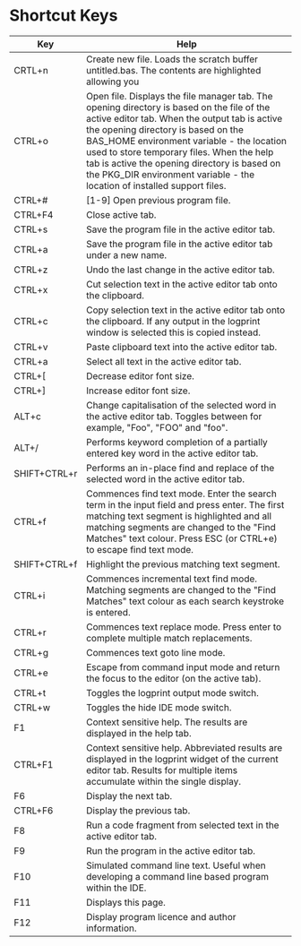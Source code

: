 Shortcut Keys
=============

|Key |Help|
|- |------- |
|CRTL+n | Create new file. Loads the scratch buffer untitled.bas. The contents are highlighted allowing you|
|CTRL+o | Open file. Displays the file manager tab. The opening directory is based on the file of the active editor tab. When the output tab is active the opening directory is based on the BAS_HOME environment variable - the location used to store temporary files. When the help tab is active the opening directory is based on the PKG_DIR environment variable - the location of installed support files.|
|CTRL+# | [1-9] Open previous program file.|
|CTRL+F4| Close active tab.|
|CTRL+s | Save the program file in the active editor tab.|
|CTRL+a | Save the program file in the active editor tab under a new name.|
|CTRL+z | Undo the last change in the active editor tab.|
|CTRL+x | Cut selection text in the active editor tab onto the clipboard.|
|CTRL+c | Copy selection text in the active editor tab onto the clipboard. If any output in the logprint window is selected this is copied instead.|
|CTRL+v | Paste clipboard text into the active editor tab.|
|CTRL+a | Select all text in the active editor tab.|
|CTRL+[ | Decrease editor font size.|
|CTRL+] | Increase editor font size.|
|ALT+c  | Change capitalisation of the selected word in the active editor tab. Toggles between for example, "Foo", "FOO" and "foo".|
|ALT+/  | Performs keyword completion of a partially entered key word in the active editor tab.|
|SHIFT+CTRL+r |   Performs an in-place find and replace of the selected word in the active editor tab.|
|CTRL+f | Commences find text mode. Enter the search term in the input field and press enter. The first matching text segment is highlighted and all matching segments are changed to the "Find Matches" text colour. Press ESC (or CTRL+e) to escape find text mode.|
|SHIFT+CTRL+f |   Highlight the previous matching text segment.|
|CTRL+i | Commences incremental text find mode. Matching segments are changed to the "Find Matches" text colour as each search keystroke is entered.|
|CTRL+r | Commences text replace mode. Press enter to complete multiple match replacements.|
|CTRL+g | Commences text goto line mode.|
|CTRL+e | Escape from command input mode and return the focus to the editor (on the active tab).|
|CTRL+t | Toggles the logprint output mode switch.|
|CTRL+w | Toggles the hide IDE mode switch.|
|F1  | Context sensitive help. The results are displayed in the help tab.|
|CTRL+F1 | Context sensitive help. Abbreviated results are displayed in the logprint widget of the current editor tab. Results for multiple items accumulate within the single display.|
|F6  | Display the next tab.|
|CTRL+F6 | Display the previous tab.|
|F8  | Run a code fragment from selected text in the active editor tab.|
|F9  | Run the program in the active editor tab.|
|F10 | Simulated command line text. Useful when developing a command line based program within the IDE.|
|F11 | Displays this page.|
|F12 | Display program licence and author information.|
